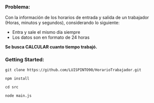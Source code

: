 ### Problema:

Con la información de los horarios de entrada y salida de un trabajador (Horas, minutos y segundos), considerando lo siguiente:

- Entra y sale el mismo día siempre
- Los datos son en formato de 24 horas

**Se busca CALCULAR cuanto tiempo trabajó.**

### Getting Started:

```Shell
git clone https://github.com/LUISPINTO90/HorarioTrabajador.git
```

```Shell
npm install
```

```Shell
cd src
```

```Shell
node main.js
```
